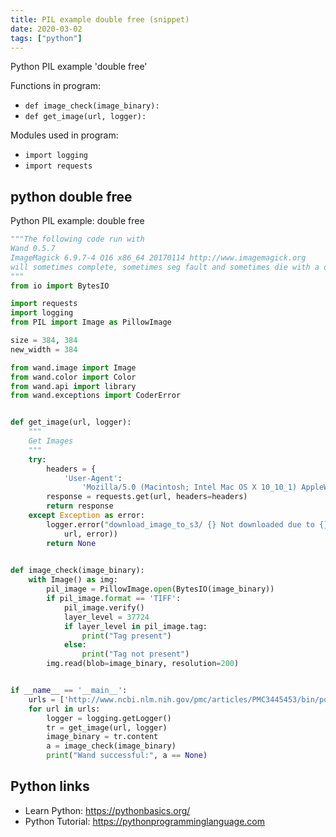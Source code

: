 ```yaml
---
title: PIL example double free (snippet)
date: 2020-03-02
tags: ["python"]
---
```

Python PIL example 'double free'

Functions in program: 
* `def image_check(image_binary):`
* `def get_image(url, logger):`

Modules used in program: 
* `import logging`
* `import requests`

## python double free

Python PIL example: double free

```python
"""The following code run with
Wand 0.5.7
ImageMagick 6.9.7-4 Q16 x86_64 20170114 http://www.imagemagick.org
will sometimes complete, sometimes seg fault and sometimes die with a double free or corruption for the image with tag
"""
from io import BytesIO

import requests
import logging
from PIL import Image as PillowImage

size = 384, 384
new_width = 384

from wand.image import Image
from wand.color import Color
from wand.api import library
from wand.exceptions import CoderError


def get_image(url, logger):
    """
    Get Images
    """
    try:
        headers = {
            'User-Agent':
                'Mozilla/5.0 (Macintosh; Intel Mac OS X 10_10_1) AppleWebKit/537.36 (KHTML, like Gecko) Chrome/39.0.2171.95 Safari/537.36'}  # noqa
        response = requests.get(url, headers=headers)
        return response
    except Exception as error:
        logger.error("download_image_to_s3/ {} Not downloaded due to {}".format(
            url, error))
        return None

      
def image_check(image_binary):
    with Image() as img:
        pil_image = PillowImage.open(BytesIO(image_binary))
        if pil_image.format == 'TIFF':
            pil_image.verify()
            layer_level = 37724
            if layer_level in pil_image.tag:
                print("Tag present")
            else:
                print("Tag not present")
        img.read(blob=image_binary, resolution=200)


if __name__ == '__main__':
    urls = ['http://www.ncbi.nlm.nih.gov/pmc/articles/PMC3445453/bin/pone.0045331.s002.tif', 'http://www.ncbi.nlm.nih.gov/pmc/articles/PMC1175842/bin/1471-2105-6-125-S3.tiff']
    for url in urls:
        logger = logging.getLogger()
        tr = get_image(url, logger)
        image_binary = tr.content
        a = image_check(image_binary)
        print("Wand successful:", a == None)

```

## Python links

- Learn Python: https://pythonbasics.org/
- Python Tutorial: https://pythonprogramminglanguage.com
